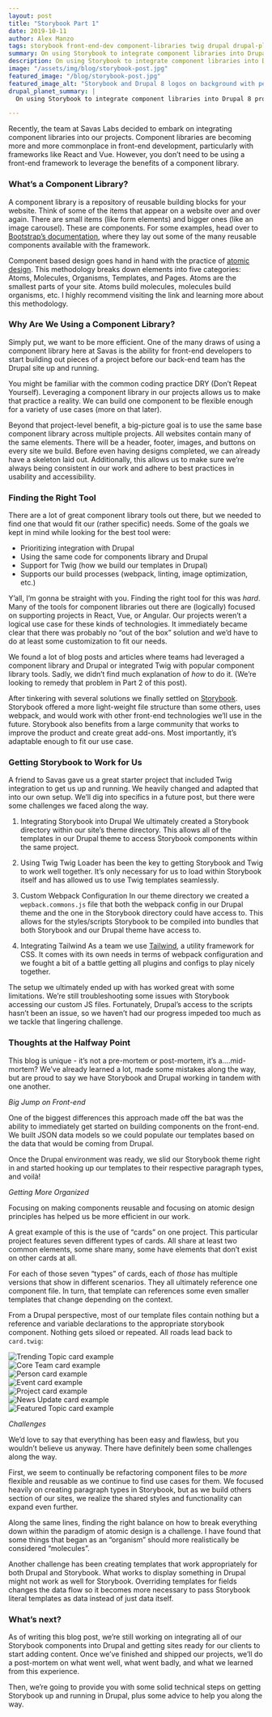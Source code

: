 ```yaml
---
layout: post
title: "Storybook Part 1"
date: 2019-10-11
author: Alex Manzo
tags: storybook front-end-dev component-libraries twig drupal drupal-planet
summary: On using Storybook to integrate component libraries into Drupal 8 projects.
description: On using Storybook to integrate component libraries into Drupal 8 projects.
image: "/assets/img/blog/storybook-post.jpg"
featured_image: "/blog/storybook-post.jpg"
featured_image_alt: "Storybook and Drupal 8 logos on background with people working on laptops."
drupal_planet_summary: |
  On using Storybook to integrate component libraries into Drupal 8 projects, part 1.

---
```


Recently, the team at Savas Labs decided to embark on integrating component libraries into our projects. Component libraries are becoming more and more commonplace in front-end development, particularly with frameworks like React and Vue. However, you don’t need to be using a front-end framework to leverage the benefits of a component library.

### What’s a Component Library?

A component library is a repository of reusable building blocks for your website. Think of some of the items that appear on a website over and over again. There are small items (like form elements) and bigger ones (like an image carousel). These are components. For some examples, head over to [Bootstrap’s documentation](https://getbootstrap.com/docs/3.4/components/), where they lay out some of the many reusable components available with the framework.

Component based design goes hand in hand with the practice of [atomic design](http://bradfrost.com/blog/post/atomic-web-design/). This methodology breaks down elements into five categories: Atoms, Molecules, Organisms, Templates, and Pages. Atoms are the smallest parts of your site. Atoms build molecules, molecules build organisms, etc. I highly recommend visiting the link and learning more about this methodology.

### Why Are We Using a Component Library?

Simply put, we want to be more efficient. One of the many draws of using a component library here at Savas is the ability for front-end developers to start building out pieces of a project before our back-end team has the Drupal site up and running.

You might be familiar with the common coding practice DRY (Don’t Repeat Yourself). Leveraging a component library in our projects allows us to make that practice a reality. We can build one component to be flexible enough for a variety of use cases (more on that later).

Beyond that project-level benefit, a big-picture goal is to use the same base component library across multiple projects. All websites contain many of the same elements. There will be a header, footer, images, and buttons on every site we build. Before even having designs completed, we can already have a skeleton laid out. Additionally, this allows us to make sure we’re always being consistent in our work and adhere to best practices in usability and accessibility.

### Finding the Right Tool

There are a lot of great component library tools out there, but we needed to find one that would fit our (rather specific) needs. Some of the goals we kept in mind while looking for the best tool were:

- Prioritizing integration with Drupal
- Using the same code for components library and Drupal
- Support for Twig (how we build our templates in Drupal)
- Supports our build processes (webpack, linting, image optimization, etc.)

Y’all, I’m gonna be straight with you. Finding the right tool for this was _hard_. Many of the tools for component libraries out there are (logically) focused on supporting projects in React, Vue, or Angular. Our projects weren’t a logical use case for these kinds of technologies. It immediately became clear that there was probably no “out of the box” solution and we’d have to do at least some customization to fit our needs.

We found a lot of blog posts and articles where teams had leveraged a component library and Drupal or integrated Twig with popular component library tools. Sadly, we didn’t find much explanation of _how_ to do it. (We’re looking to remedy that problem in Part 2 of this post).

After tinkering with several solutions we finally settled on [Storybook](https://storybook.js.org/). Storybook offered a more light-weight file structure than some others, uses webpack, and would work with other front-end technologies we’ll use in the future. Storybook also benefits from a large community that works to improve the product and create great add-ons. Most importantly, it’s adaptable enough to fit our use case.

### Getting Storybook to Work for Us

A friend to Savas gave us a great starter project that included Twig integration to get us up and running. We heavily changed and adapted that into our own setup. We’ll dig into specifics in a future post, but there were some challenges we faced along the way.

1. Integrating Storybook into Drupal
  We ultimately created a Storybook directory within our site’s theme directory. This allows all of the templates in our Drupal theme to access Storybook components within the same project.

2. Using Twig
  Twig Loader has been the key to getting Storybook and Twig to work well together. It’s only necessary for us to load within Storybook itself and has allowed us to use Twig templates seamlessly.

3. Custom Webpack Configuration
  In our theme directory we created a `wepback.commons.js` file that both the webpack config in our Drupal theme and the one in the Storybook directory could have access to. This allows for the styles/scripts Storybook to be compiled into bundles that both Storybook and our Drupal theme have access to.

4. Integrating Tailwind
  As a team we use [Tailwind](https://tailwindcss.com/), a utility framework for CSS. It comes with its own needs in terms of webpack configuration and we fought a bit of a battle getting all plugins and configs to play nicely together.

The setup we ultimately ended up with has worked great with some limitations. We’re still troubleshooting some issues with Storybook accessing our custom JS files. Fortunately, Drupal’s access to the scripts hasn’t been an issue, so we haven’t had our progress impeded too much as we tackle that lingering challenge.

### Thoughts at the Halfway Point

This blog is unique - it’s not a pre-mortem or post-mortem, it’s a….mid-mortem? We’ve already learned a lot, made some mistakes along the way, but are proud to say we have Storybook and Drupal working in tandem with one another.

_Big Jump on Front-end_

One of the biggest differences this approach made off the bat was the ability to immediately get started on building components on the front-end. We built JSON data models so we could populate our templates based on the data that would be coming from Drupal.

Once the Drupal environment was ready, we slid our Storybook theme right in and started hooking up our templates to their respective paragraph types, and voilà!

_Getting More Organized_

Focusing on making components reusable and focusing on atomic design principles has helped us be more efficient in our work.

A great example of this is the use of “cards” on one project. This particular project features seven different types of cards. All share at least two common elements, some share many, some have elements that don’t exist on other cards at all.

For each of those seven “types” of cards, each of _those_ has multiple versions that show in different scenarios. They all ultimately reference one component file. In turn, that template can references some even smaller templates that change depending on the context.

From a Drupal perspective, most of our template files contain nothing but a reference and variable declarations to the appropriate storybook component. Nothing gets siloed or repeated. All roads lead back to `card.twig`:

<div class="blog-image-large">
<img alt="Trending Topic card example" src="/assets/img/blog/storybook-card-1.png">
</div>
<div class="blog-image-large">
<img alt="Core Team card example" src="/assets/img/blog/storybook-card-2.png">
</div>
<div class="blog-image-large">
<img alt="Person card example" src="/assets/img/blog/storybook-card-3.png">
</div>
<div class="blog-image-large">
<img alt="Event card example" src="/assets/img/blog/storybook-card-4.png">
</div>
<div class="blog-image-full-width">
<img alt="Project card example" src="/assets/img/blog/storybook-card-5.png">
</div>
<div class="blog-image-full-width">
<img alt="News Update card example " src="/assets/img/blog/storybook-card-6.png">
</div>
<div class="blog-image-full-width">
<img alt="Featured Topic card example" src="/assets/img/blog/storybook-card-7.png">
</div>

_Challenges_

We’d love to say that everything has been easy and flawless, but you wouldn’t believe us anyway. There have definitely been some challenges along the way.

First, we seem to continually be refactoring component files to be _more_ flexible and reusable as we continue to find use cases for them. We focused heavily on creating paragraph types in Storybook, but as we build others section of our sites, we realize the shared styles and functionality can expand even further.

Along the same lines, finding the right balance on how to break everything down within the paradigm of atomic design is a challenge. I have found that some things that began as an “organism” should more realistically be considered “molecules”.

Another challenge has been creating templates that work appropriately for both Drupal and Storybook. What works to display something in Drupal might not work as well for Storybook. Overriding templates for fields changes the data flow so it becomes more necessary to pass Storybook literal templates as data instead of just data itself.

### What’s next?

As of writing this blog post, we’re still working on integrating all of our Storybook components into Drupal and getting sites ready for our clients to start adding content. Once we’ve finished and shipped our projects, we’ll do a post-mortem on what went well, what went badly, and what we learned from this experience.

Then, we’re going to provide you with some solid technical steps on getting Storybook up and running in Drupal, plus some advice to help you along the way.
